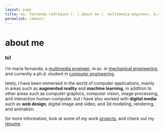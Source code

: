 ```yaml
---
layout: page
title: ma. fernanda rodríguez r. | about me |  multimedia engineer, m.sc. in mechanical engineering and ph.d. student in computer engineering.
permalink: /about/
---
```


# about me

### hi!

i’m maría fernanda, a [multimedia
engineer](http://www.umng.edu.co/web/guest/programas-academicos/facultad-ingenieria/pregrados/ingenieria-multimedia),
m.sc. in [mechanical
engineering](https://www.fem.unicamp.br/index.php/pt-br/academico/pos-graduacao),
and currently a ph.d. student in [computer engineering](http://www.fee.unicamp.br/node/25).

lately, i have been immersed in the world of computer applications, mainly in
areas such as **augmented reality** and **machine learning**, in addition to other areas
such as computer graphics, computer vision, image processing, and interaction
human-computer. but i have also worked with **digital media** such as **web design**,
digital image and video, and 3d modeling, rendering, and animation.

for more information, look at some of my work [projects](/post), and check out
my [resume](/assets/resume_mafernandarodriguezr.pdf).

